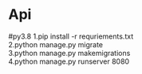 # Api
#py3.8
1.pip install -r requriements.txt  
2.python manage.py migrate  
3.python manage.py makemigrations  
4.python manage.py runserver 8080  
